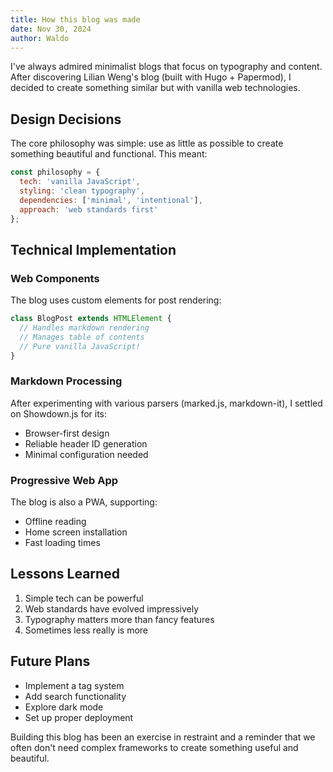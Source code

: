 ```yaml
---
title: How this blog was made
date: Nov 30, 2024
author: Waldo
---
```


I've always admired minimalist blogs that focus on typography and content. After discovering Lilian Weng's blog (built with Hugo + Papermod), I decided to create something similar but with vanilla web technologies.

## Design Decisions

The core philosophy was simple: use as little as possible to create something beautiful and functional. This meant:

```javascript
const philosophy = {
  tech: 'vanilla JavaScript',
  styling: 'clean typography',
  dependencies: ['minimal', 'intentional'],
  approach: 'web standards first'
};
```

## Technical Implementation

### Web Components

The blog uses custom elements for post rendering:

```javascript
class BlogPost extends HTMLElement {
  // Handles markdown rendering
  // Manages table of contents
  // Pure vanilla JavaScript!
}
```

### Markdown Processing

After experimenting with various parsers (marked.js, markdown-it), I settled on Showdown.js for its:
- Browser-first design
- Reliable header ID generation
- Minimal configuration needed

### Progressive Web App

The blog is also a PWA, supporting:
- Offline reading
- Home screen installation
- Fast loading times

## Lessons Learned

1. Simple tech can be powerful
2. Web standards have evolved impressively
3. Typography matters more than fancy features
4. Sometimes less really is more

## Future Plans

- Implement a tag system
- Add search functionality
- Explore dark mode
- Set up proper deployment

Building this blog has been an exercise in restraint and a reminder that we often don't need complex frameworks to create something useful and beautiful.
